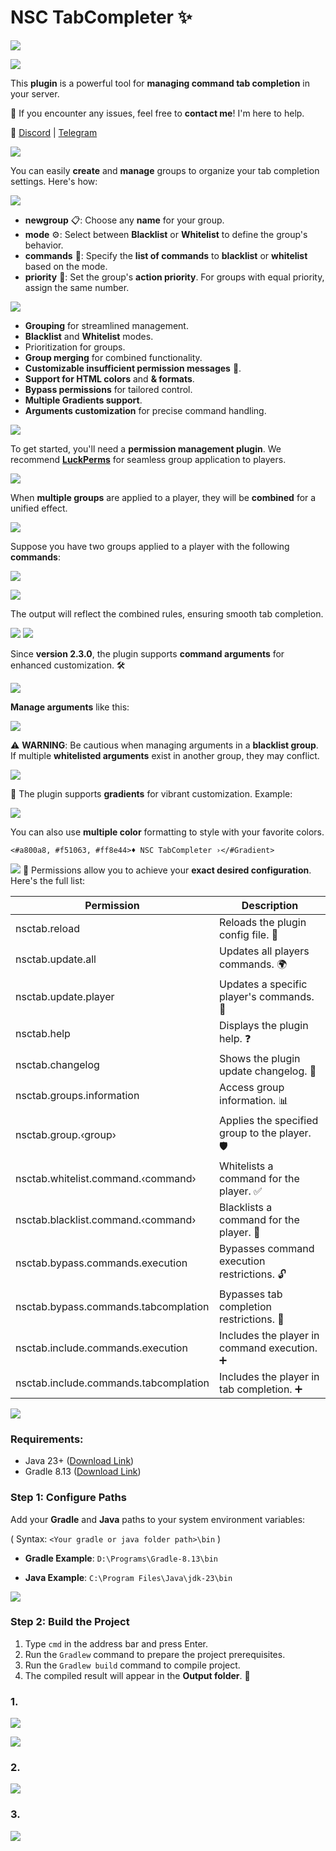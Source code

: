 # NSC TabCompleter ✨

![](https://raw.githubusercontent.com/iNikolaiDev/pictures/refs/heads/main/NSC-TABCOMPLETER.png)

![](https://raw.githubusercontent.com/iNikolaiDev/pictures/refs/heads/main/PREVIEW.png)

This **plugin** is a powerful tool for **managing command tab completion** in your server.

💬 If you encounter any issues, feel free to **contact me**! I'm here to help.

📌 [Discord](https://discord.gg/Dak8Wy3qQt) | [Telegram](https://t.me./NikoIaiDev)

![](https://raw.githubusercontent.com/iNikolaiDev/pictures/refs/heads/main/GROUPS.png)

You can easily **create** and **manage** groups to organize your tab completion settings. Here's how:

![](https://raw.githubusercontent.com/iNikolaiDev/pictures/refs/heads/main/HOW-ADD-GROUP.png)

*  **newgroup** 📋: Choose any **name** for your group.
*  **mode** ⚙️: Select between **Blacklist** or **Whitelist** to define the group's behavior.
*  **commands** 📜: Specify the **list of commands** to **blacklist** or **whitelist** based on the mode.
*  **priority** 🔢: Set the group's **action priority**. For groups with equal priority, assign the same number.

![](https://raw.githubusercontent.com/iNikolaiDev/pictures/refs/heads/main/FEATURES.png)

* **Grouping** for streamlined management.
* **Blacklist** and **Whitelist** modes.
* Prioritization for groups.
* **Group merging** for combined functionality.
* **Customizable insufficient permission messages** 💬.
* **Support for HTML colors** and **& formats**.
* **Bypass permissions** for tailored control.
* **Multiple Gradients support**.
* **Arguments customization** for precise command handling.
  
![](https://raw.githubusercontent.com/iNikolaiDev/pictures/refs/heads/main/HOWS-WORK.png)

To get started, you'll need a **permission management plugin**. We recommend **[LuckPerms](https://www.spigotmc.org/resources/luckperms.28140/)** for seamless group application to players.

![](https://raw.githubusercontent.com/iNikolaiDev/pictures/refs/heads/main/HOW-APPLY-GROUP.png)

When **multiple groups** are applied to a player, they will be **combined** for a unified effect.

![](https://raw.githubusercontent.com/iNikolaiDev/pictures/refs/heads/main/MERGED-GROUPS.png)

Suppose you have two groups applied to a player with the following **commands**:

![](https://raw.githubusercontent.com/iNikolaiDev/pictures/refs/heads/main/GROUP1-COMMANDS.png)

![](https://raw.githubusercontent.com/iNikolaiDev/pictures/refs/heads/main/GROUP2-COMMANDS.png)

The output will reflect the combined rules, ensuring smooth tab completion.

![](https://raw.githubusercontent.com/iNikolaiDev/pictures/refs/heads/main/MERGED-RESULT.png)
![](https://raw.githubusercontent.com/iNikolaiDev/pictures/refs/heads/main/ARGUMENTS.png)

Since **version 2.3.0**, the plugin supports **command arguments** for enhanced customization. 🛠️

![](https://raw.githubusercontent.com/iNikolaiDev/pictures/refs/heads/main/ARGUMENT-PREVIEW.png)

**Manage arguments** like this:

![](https://raw.githubusercontent.com/iNikolaiDev/pictures/refs/heads/main/HOW-ADD-ARGUMENT.png)

⚠️ **WARNING**: Be cautious when managing arguments in a **blacklist group**. If multiple **whitelisted arguments** exist in another group, they may conflict.

![](https://raw.githubusercontent.com/iNikolaiDev/pictures/refs/heads/main/GRADIENT.png)

🌈 The plugin supports **gradients** for vibrant customization. Example:

![](https://raw.githubusercontent.com/iNikolaiDev/pictures/refs/heads/main/GRADIENT-PREVIEW.png)

You can also use **multiple color** formatting to style with your favorite colors.

`<#a800a8, #f51063, #ff8e44>♦ NSC TabCompleter ›</#Gradient>`

![](https://raw.githubusercontent.com/iNikolaiDev/pictures/refs/heads/main/PERMISSIONS.png)
🔐 Permissions allow you to achieve your **exact desired configuration**. Here's the full list:

| Permission | Description |
| ------------- | ------------- |
| nsctab.reload | Reloads the plugin config file. 🔄 |
| nsctab.update.all | Updates all players commands. 🌍 |
| nsctab.update.player | Updates a specific player's commands. 👤 |
| nsctab.help | Displays the plugin help. ❓ |
| nsctab.changelog | Shows the plugin update changelog. 📝 |
| nsctab.groups.information | Access group information. 📊 |
| nsctab.group.‹group› | Applies the specified group to the player. 🛡️ |
| nsctab.whitelist.command.‹command› | Whitelists a command for the player. ✅ |
| nsctab.blacklist.command.‹command› | Blacklists a command for the player. 🚫 |
| nsctab.bypass.commands.execution | Bypasses command execution restrictions. 🔓 |
| nsctab.bypass.commands.tabcomplation | Bypasses tab completion restrictions. 📑 |
| nsctab.include.commands.execution | Includes the player in command execution. ➕ |
| nsctab.include.commands.tabcomplation | Includes the player in tab completion. ➕ |

![](https://raw.githubusercontent.com/iNikolaiDev/pictures/refs/heads/main/HOW-COMPILE.png)
### Requirements:
- Java 23+ ([Download Link](https://www.oracle.com/fr/java/technologies/downloads/))
- Gradle 8.13 ([Download Link](https://gradle.org/releases/))

### Step 1: Configure Paths
Add your **Gradle** and **Java** paths to your system environment variables:

( Syntax: `<Your gradle or java folder path>\bin` )

* **Gradle Example**: `D:\Programs\Gradle-8.13\bin`

* **Java Example**: `C:\Program Files\Java\jdk-23\bin`

![](https://raw.githubusercontent.com/iNikolaiDev/pictures/refs/heads/main/HOW-ADD-PATH.png)

### Step 2: Build the Project
1. Type `cmd` in the address bar and press Enter.
2. Run the `Gradlew` command to prepare the project prerequisites.
3. Run the `Gradlew build` command to compile project.
4. The compiled result will appear in the **Output folder**. 🎉

### 1.
![](https://raw.githubusercontent.com/iNikolaiDev/pictures/refs/heads/main/STEP2-1.png)

![](https://raw.githubusercontent.com/iNikolaiDev/pictures/refs/heads/main/STEP2-2.png)

### 2.
![](https://raw.githubusercontent.com/iNikolaiDev/pictures/refs/heads/main/STEP2-3.png)

### 3.
![](https://raw.githubusercontent.com/iNikolaiDev/pictures/refs/heads/main/STEP2-4.png)
